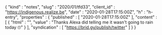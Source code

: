 {
  "kind" : "notes",
  "slug" : "2020/01/tfd33",
  "client_id" : "https://indigenous.realize.be",
  "date" : "2020-01-28T17:15:00Z",
  "h" : "h-entry",
  "properties" : {
    "published" : [ "2020-01-28T17:15:00Z" ],
    "content" : [ {
      "html" : "",
      "value" : "Thanks Alexa did telling me it wasn't going to rain today 🙄"
    } ],
    "syndication" : [ "https://brid.gy/publish/twitter" ]
  }
}
